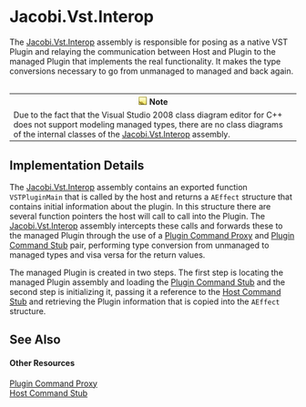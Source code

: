 # Jacobi.Vst.Interop

The <a href="e5d53d11-e4bb-43b9-abe9-04b0507465dc">Jacobi.Vst.Interop</a> assembly is responsible for posing as a native VST Plugin and relaying the communication between Host and Plugin to the managed Plugin that implements the real functionality. It makes the type conversions necessary to go from unmanaged to managed and back again.
&nbsp;<table><tr><th>![Note](media/AlertNote.png) Note</th></tr><tr><td>
Due to the fact that the Visual Studio 2008 class diagram editor for C++ does not support modeling managed types, there are no class diagrams of the internal classes of the <a href="e5d53d11-e4bb-43b9-abe9-04b0507465dc">Jacobi.Vst.Interop</a> assembly.</td></tr></table>

## Implementation Details

The <a href="e5d53d11-e4bb-43b9-abe9-04b0507465dc">Jacobi.Vst.Interop</a> assembly contains an exported function `VSTPluginMain` that is called by the host and returns a `AEffect` structure that contains initial information about the plugin. In this structure there are several function pointers the host will call to call into the Plugin. The <a href="e5d53d11-e4bb-43b9-abe9-04b0507465dc">Jacobi.Vst.Interop</a> assembly intercepts these calls and forwards these to the managed Plugin through the use of a <a href="30e478e7-4eba-4eab-8a32-f9d9a2c4d2b3">Plugin Command Proxy</a> and <a href="bf904c4c-fdf7-4e94-8590-13d0b3d9baf6">Plugin Command Stub</a> pair, performing type conversion from unmanaged to managed types and visa versa for the return values.


The managed Plugin is created in two steps. The first step is locating the managed Plugin assembly and loading the <a href="bf904c4c-fdf7-4e94-8590-13d0b3d9baf6">Plugin Command Stub</a> and the second step is initializing it, passing it a reference to the <a href="1386a1db-aa7f-437f-94d2-a6755e375ea6">Host Command Stub</a> and retrieving the Plugin information that is copied into the `AEffect` structure.



## See Also


#### Other Resources
<a href="30e478e7-4eba-4eab-8a32-f9d9a2c4d2b3">Plugin Command Proxy</a><br /><a href="1386a1db-aa7f-437f-94d2-a6755e375ea6">Host Command Stub</a><br />